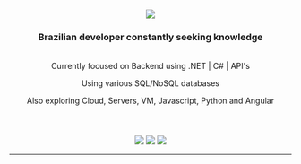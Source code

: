 <h1 align="center">
    <img src="https://readme-typing-svg.herokuapp.com/?font=Righteous&size=35&center=true&vCenter=true&width=500&height=70&duration=4000&lines=</João+Victor+Ramiro>;</Hello+World>;" />
</h1>

<h3 align="center">Brazilian developer constantly seeking knowledge</h3>
<br/>

<div align="center">
Currently focused on Backend using .NET | C# | API's

Using various SQL/NoSQL databases

Also exploring Cloud, Servers, VM, Javascript, Python and Angular
</div>
<br/>

###

<div align="center">
  <a href="https://www.instagram.com/jvramiro_" target="_blank"><img src="https://img.shields.io/badge/-Instagram-%23E4405F?style=for-the-badge&logo=instagram&logoColor=white" target="_blank"></a>
  <a href="https://www.linkedin.com/in/joaovictorramiro/" target="_blank"><img src="https://img.shields.io/badge/-LinkedIn-%230077B5?style=for-the-badge&logo=linkedin&logoColor=white" target="_blank"></a>
  <a href="https://homeostasestudio.com/portfolio/portfolio" target="_blank"><img src="https://img.shields.io/badge/-WebSite-%23ED8B00?style=for-the-badge" target="_blank"></a>
</div>

---

